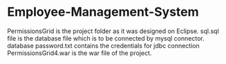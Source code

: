 # Employee-Management-System  
  
PermissionsGrid is the project folder as it was designed on Eclipse. 
sql.sql file is the database file which is to be connected by mysql connector.  
database password.txt contains the credentials for jdbc connection  
PermissionsGrid4.war is the war file of the project.  
